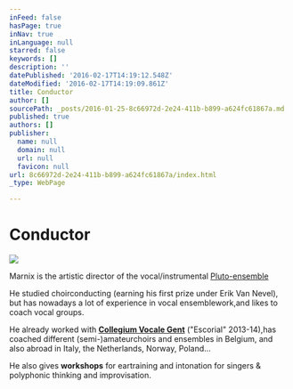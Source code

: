 ```yaml
---
inFeed: false
hasPage: true
inNav: true
inLanguage: null
starred: false
keywords: []
description: ''
datePublished: '2016-02-17T14:19:12.548Z'
dateModified: '2016-02-17T14:19:09.861Z'
title: Conductor
author: []
sourcePath: _posts/2016-01-25-8c66972d-2e24-411b-b899-a624fc61867a.md
published: true
authors: []
publisher:
  name: null
  domain: null
  url: null
  favicon: null
url: 8c66972d-2e24-411b-b899-a624fc61867a/index.html
_type: WebPage

---
```

# Conductor
![](https://s3-us-west-2.amazonaws.com/the-grid-img/p/e961c6dd9405ed203ee95b7e04f67976b38cbb8a.jpg)

Marnix is the artistic director of the vocal/instrumental [Pluto-ensemble][0]

He studied choirconducting (earning his first prize under Erik Van Nevel), but has nowadays a lot of experience in vocal ensemblework,and likes to coach vocal groups.

He already worked with **[Collegium Vocale Gent][1]** ("Escorial" 2013-14),has coached different (semi-)amateurchoirs and ensembles in Belgium, and also abroad in Italy, the Netherlands, Norway, Poland...

He also gives **workshops** for eartraining and intonation for singers & polyphonic thinking and improvisation.

[0]: www.thegrid.ai/pluto-ensemble
[1]: http://www.collegiumvocale.com/